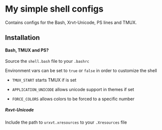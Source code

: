 # My simple shell configs

Contains configs for the Bash, Xrvt-Unicode, PS lines and TMUX.

## Installation

#### Bash, TMUX and PS?

Source the `shell.bash` file to your `.bashrc`

Environment vars can be set to `true` or `false` in order to customize the shell

 - `TMUX_START` starts TMUX if is set

 - `APPLICATION_UNICODE` allows unicode support in themes if set

 - `FORCE_COLORS` allows colors to be forced to a specific number

##### Rxvt-Unicode

Include the path to `urxvt.xresources` to your `.Xresources` file
